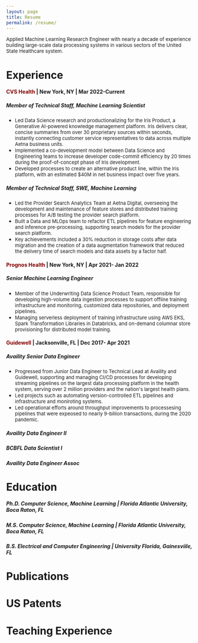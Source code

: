 ```yaml
---
layout: page
title: Resume
permalink: /resume/
---
```


<span style="font-size:small"> Applied Machine Learning Research Engineer with nearly a decade of experience building large-scale data processing systems in various sectors of the United State Healthcare system.

# Experience
#### <span style="color:maroon">**CVS Health**</span> |  New York, NY | Mar 2022-Current

##### **Member of Technical Staff**, Machine Learning Scientist
- <span style="font-size:small">Led Data Science research and productionalizing for the Iris Product, a Generative AI-powered knowledge management platform. Iris delivers clear, concise summaries from over 30 proprietary sources within seconds, instantly connecting customer service representatives to data across multiple Aetna business units.
- <span style="font-size:small"> Implemented a co-development model between Data Science and Engineering teams to increase developer code-commit efficiency by 20 times during the proof-of-concept phase of Iris development.
- <span style="font-size:small"> Developed processes to create an alternative product line, within the Iris platform, with an estimated $40M in net business impact over five years.

##### **Member of Technical Staff**, SWE, Machine Learning  
- <span style="font-size:small"> Led the Provider Search Analytics Team at Aetna Digital, overseeing the development and maintenance of feature stores and distributed training processes for A/B testing the provider search platform.
- <span style="font-size:small"> Built a Data and MLOps team to refactor ETL pipelines for feature engineering and inference pre-processing, supporting search models for the provider search platform.
- <span style="font-size:small"> Key achievements included a 30% reduction in storage costs after data migration and the creation of a data augmentation framework that reduced the delivery time of search models and data assets by a factor half.

#### <span style="color:maroon">**Prognos Health**</span> |  New York, NY | Apr 2021- Jan 2022
##### **Senior Machine Learning Engineer**
- <span style="font-size:small"> Member of the Underwriting Data Science Product Team, responsible for developing high-volume data ingestion processes to support offline training infrastructure and monitoring, customized data repositories, and deployment pipelines.
- <span style="font-size:small"> Managing serverless deployment of training infrastructure using AWS EKS, Spark Transformation Libraries in Databricks, and on-demand columnar store provisioning for distributed model training.

#### <span style="color:maroon">**Guidewell**</span> \| Jacksonville, FL \| Dec 2017- Apr 2021
##### **Availity Senior Data Engineer**
- <span style="font-size:small"> Progressed from Junior Data Engineer to Technical Lead at Availity and Guidewell, supporting and managing CI/CD processes for developing streaming pipelines on the largest data processing platform in the health system, serving over 2 million providers and the nation's largest health plans.
- <span style="font-size:small"> Led projects such as automating version-controlled ETL pipelines and infrastructure and moniroting systems. 
- <span style="font-size:small"> Led operational efforts around throughput improvements to processesing pipelines that were expeosed to nearly 9-billion transactions, during the 2020 pandemic.

##### **Availity Data Engineer II**

##### **BCBFL Data Scientist I**

##### **Availity Data Engineer Assoc**


# Education
##### **Ph.D. Computer Science, Machine Learning** \| Florida Atlantic University, Boca Raton, FL

##### **M.S. Computer Science, Machine Learning** \| Florida Atlantic University, Boca Raton, FL


##### **B.S. Electrical and Computer Engineering** \| University Florida, Gainesviile, FL


# Publications

# US Patents

# Teaching Experience